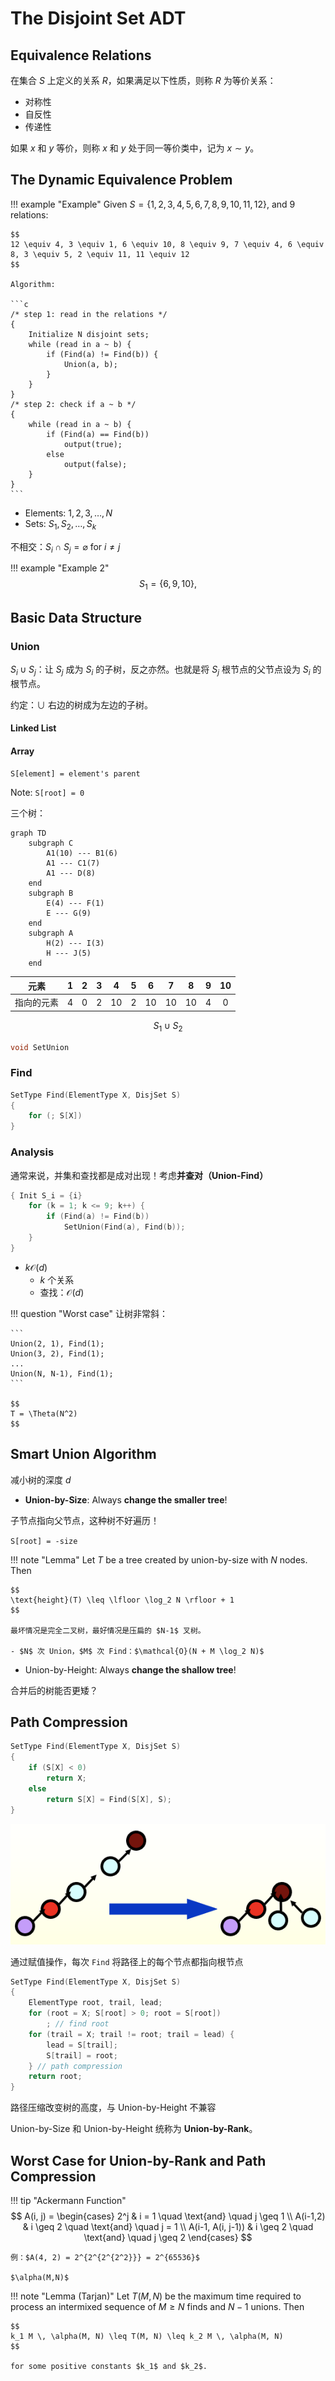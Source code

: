 # The Disjoint Set ADT

## Equivalence Relations

在集合 $S$ 上定义的关系 $R$，如果满足以下性质，则称 $R$ 为等价关系：

- 对称性
- 自反性
- 传递性

如果 $x$ 和 $y$ 等价，则称 $x$ 和 $y$ 处于同一等价类中，记为 $x \sim y$。

## The Dynamic Equivalence Problem

!!! example "Example"
    Given $S = \{1, 2, 3, 4, 5, 6, 7, 8, 9, 10, 11, 12\}$, and 9 relations:

    $$
    12 \equiv 4, 3 \equiv 1, 6 \equiv 10, 8 \equiv 9, 7 \equiv 4, 6 \equiv 8, 3 \equiv 5, 2 \equiv 11, 11 \equiv 12
    $$

    Algorithm: 

    ```c
    /* step 1: read in the relations */
    {
        Initialize N disjoint sets;
        while (read in a ~ b) {
            if (Find(a) != Find(b)) {
                Union(a, b);
            }
        }
    }
    /* step 2: check if a ~ b */
    {
        while (read in a ~ b) {
            if (Find(a) == Find(b))
                output(true);
            else
                output(false);
        }
    }
    ```

- Elements: $1, 2, 3, \ldots, N$
- Sets: $S_1, S_2, \ldots, S_k$

不相交：$S_i \cap S_j = \varnothing$ for $i \neq j$

!!! example "Example 2"
    $$
    S_1 = \{6, 9, 10\},
    $$

## Basic Data Structure

### Union

$S_i \cup S_j$：让 $S_j$ 成为 $S_i$ 的子树，反之亦然。也就是将 $S_j$ 根节点的父节点设为 $S_i$ 的根节点。

约定：$\cup$ 右边的树成为左边的子树。

#### Linked List

#### Array

`S[element] = element's parent`

Note: `S[root] = 0`

三个树：

```mermaid
graph TD
    subgraph C
        A1(10) --- B1(6)
        A1 --- C1(7)
        A1 --- D(8)
    end
    subgraph B
        E(4) --- F(1)
        E --- G(9)
    end
    subgraph A
        H(2) --- I(3)
        H --- J(5)
    end
```

| 元素 | 1 | 2 | 3 | 4 | 5 | 6 | 7 | 8 | 9 | 10 |
|:---:|:---:|:---:|:---:|:---:|:---:|:---:|:---:|:---:|:---:|:---:|
| 指向的元素 | 4 | 0 | 2 | 10 | 2 | 10 | 10 | 10 | 4 | 0 |

$$
S_1 \cup S_2 
$$

```c
void SetUnion
```

### Find

```c
SetType Find(ElementType X, DisjSet S)
{
    for (; S[X])
}
```

### Analysis

通常来说，并集和查找都是成对出现！考虑**并查对（Union-Find）**

```c
{ Init S_i = {i}
    for (k = 1; k <= 9; k++) {
        if (Find(a) != Find(b))
            SetUnion(Find(a), Find(b));
    }
}
```

- $k\mathcal{O}(d)$
    - $k$ 个关系
    - 查找：$\mathcal{O}(d)$

!!! question "Worst case"
    让树非常斜：

    ```
    Union(2, 1), Find(1);
    Union(3, 2), Find(1);
    ...
    Union(N, N-1), Find(1);
    ```

    $$
    T = \Theta(N^2)
    $$

## Smart Union Algorithm

减小树的深度 $d$

- **Union-by-Size**: Always **change the smaller tree**!

子节点指向父节点，这种树不好遍历！

`S[root] = -size`

!!! note "Lemma"
    Let $T$ be a tree created by union-by-size with $N$ nodes. Then

    $$
    \text{height}(T) \leq \lfloor \log_2 N \rfloor + 1
    $$

    最坏情况是完全二叉树，最好情况是压扁的 $N-1$ 叉树。

    - $N$ 次 Union，$M$ 次 Find：$\mathcal{O}(N + M \log_2 N)$

- Union-by-Height: Always **change the shallow tree**!

合并后的树能否更矮？

## Path Compression

```c
SetType Find(ElementType X, DisjSet S)
{
    if (S[X] < 0)
        return X;
    else
        return S[X] = Find(S[X], S);
}
```

![alt text](image.png)

通过赋值操作，每次 `Find` 将路径上的每个节点都指向根节点

```c
SetType Find(ElementType X, DisjSet S)
{
    ElementType root, trail, lead;
    for (root = X; S[root] > 0; root = S[root])
        ; // find root
    for (trail = X; trail != root; trail = lead) {
        lead = S[trail];
        S[trail] = root;
    } // path compression
    return root;
}
```

路径压缩改变树的高度，与 Union-by-Height 不兼容

Union-by-Size 和 Union-by-Height 统称为 **Union-by-Rank**。

## Worst Case for Union-by-Rank and Path Compression

!!! tip "Ackermann Function"
    $$
    A(i, j) =
    \begin{cases}
        2^j & i = 1 \quad \text{and} \quad j \geq 1 \\
        A(i-1,2) & i \geq 2 \quad \text{and} \quad j = 1 \\
        A(i-1, A(i, j-1)) & i \geq 2 \quad \text{and} \quad j \geq 2
    \end{cases}
    $$

    例：$A(4, 2) = 2^{2^{2^{2^2}}} = 2^{65536}$

    $\alpha(M,N)$ 

!!! note "Lemma (Tarjan)"
    Let $T(M,N)$ be the maximum time required to process an intermixed sequence of $M \geq N$ finds and $N-1$ unions. Then

    $$
    k_1 M \, \alpha(M, N) \leq T(M, N) \leq k_2 M \, \alpha(M, N)
    $$

    for some positive constants $k_1$ and $k_2$.

